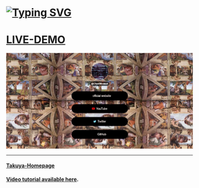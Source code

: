 [![Typing SVG](https://readme-typing-svg.herokuapp.com?size=19&duration=5001&color=dc143c&background=FF1F0000&center=false&vCenter=true&lines=Hello+i'm+Rroderickk;+Aka+@CheatModes4;I+use+Arch+by+the+way+%F0%9F%90%B1%E2%80%8D%F0%9F%91%A4;me/)](https://git.io/typing-svg)
=========================

# [LIVE-DEMO](https://rroderickk.github.io/me)

![thumbnail](./assets/thumb.jpg)

---

#### [Takuya-Homepage](https://www.craftz.dog/)

#### [Video tutorial available here](https://youtu.be/u71pHOyvBp0).